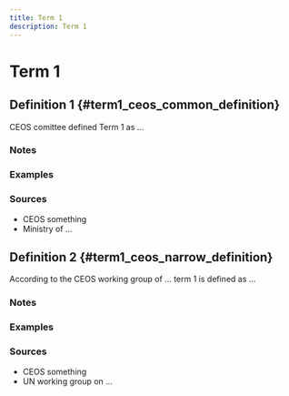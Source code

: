 ```yaml
---
title: Term 1
description: Term 1
---
```


# Term 1 

## Definition 1 {#term1_ceos_common_definition}
CEOS comittee defined Term 1 as ...

### Notes 

### Examples 

### Sources
- CEOS something
- Ministry of ...

## Definition 2 {#term1_ceos_narrow_definition}
According to the CEOS working group of ... term 1 is defined as ...

### Notes 

### Examples 

### Sources
- CEOS something
- UN working group on ...
